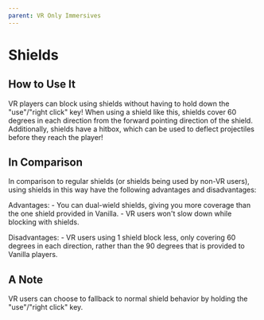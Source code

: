 ```yaml
---
parent: VR Only Immersives
---
```


# Shields

## How to Use It

VR players can block using shields without having to hold down the "use"/"right click" key! When using a shield like this, shields cover 60 degrees in each direction from the forward pointing direction of the shield. Additionally, shields have a hitbox, which can be used to deflect projectiles before they reach the player!

## In Comparison

In comparison to regular shields (or shields being used by non-VR users), using shields in this way have the following advantages and disadvantages:

Advantages:
    - You can dual-wield shields, giving you more coverage than the one shield provided in Vanilla.
    - VR users won't slow down while blocking with shields.

Disadvantages:
    - VR users using 1 shield block less, only covering 60 degrees in each direction, rather than the 90 degrees that is provided to Vanilla players.


## A Note

VR users can choose to fallback to normal shield behavior by holding the "use"/"right click" key.